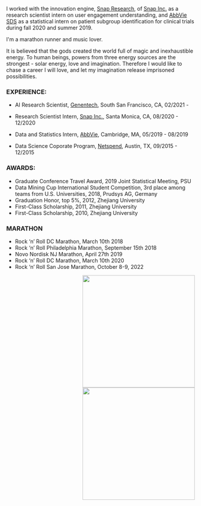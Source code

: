 

I worked with the innovation engine, [Snap Research](https://research.snap.com), of [Snap Inc.](https://www.snap.com/en-US/) as a research scientist intern on user engagement understanding, and [AbbVie SDS](https://www.abbvie.com) as a statistical intern on patient subgroup identification for clinical trials during fall 2020 and summer 2019.  

I'm a marathon runner and music lover. 

It is believed that the gods created the world full of magic and inexhaustible energy. To human beings, powers from
three energy sources are the strongest - solar energy, love and imagination. Therefore I would like to chase
a career I will love, and let my imagination release imprisoned possibilities.

### EXPERIENCE:

- AI Research Scientist, [Genentech](https://www.gene.com), South San Francisco, CA, 02/2021 - 

- Research Scientist Intern, [Snap Inc.](https://www.snap.com/en-US/), Santa Monica, CA,  08/2020 - 12/2020 

- Data and Statistics Intern, [AbbVie](https://www.abbvie.com/our-company.html?utm_campaign=cc_herenow_2020_rep&utm_medium=psearch&utm_source=google&utm_content=brand%20core&utm_term=abbvie), Cambridge, MA,  05/2019 - 08/2019 


- Data Science Coporate Program, [Netspend](https://www.netspend.com), Austin, TX,  09/2015 - 12/2015


### AWARDS:

- Graduate Conference Travel Award, 2019 Joint Statistical Meeting, PSU
- Data Mining Cup International Student Competition, 3rd place among teams from U.S. Universities, 2018, Prudsys AG, Germany
- Graduation Honor, top 5%, 2012, Zhejiang University 
- First-Class Scholarship, 2011, Zhejiang University 
- First-Class Scholarship, 2010, Zhejiang University 

### MARATHON

- Rock ‘n’ Roll DC Marathon, March 10th 2018
- Rock ‘n’ Roll Philadelphia Marathon, September 15th 2018 
- Novo Nordisk NJ Marathon, April 27th 2019 
- Rock ‘n’ Roll DC Marathon, March 10th 2020
- Rock ‘n’ Roll San Jose Marathon, October 8-9, 2022


<img align="right" src="/assets/img/m.jpg" alt="" width="300">
<img align="right" src="/assets/img/school.png" alt="" width="300">



